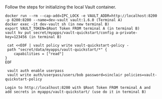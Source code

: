 Follow the steps for initializing the local Vault container.

    docker run --rm --cap-add=IPC_LOCK -e VAULT_ADDR=http://localhost:8200 -p 8200:8200 --name=dev-vault vault:1.6.0 (Terminal A)
    docker exec -it dev-vault sh (in new terminal B)
    export VAULT_TOKEN=$Root Token FROM terminal A (in terminal B)
    vault kv put secret/myapps/vault-quickstart/config a-private-key=123456 (in terminal B)

     cat <<EOF | vault policy write vault-quickstart-policy -
     path "secret/data/myapps/vault-quickstart/*" {
        capabilities = ["read"]
    }
    EOF

     vault auth enable userpass
     vault write auth/userpass/users/bob password=sinclair policies=vault-quickstart-policy

    Login to http://localhost:8200 with $Root Token FROM terminal A and add secrets in myapps/vault-quickstart/ (use do it in terminal B)
